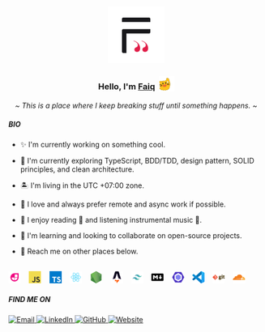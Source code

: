 <p align="center">
  <a href="https://faiqnaufal.com">
    <img width="112" height="112" src="assets/logo.svg" />
  </a>
</p>

<h3 align="center">Hello, I'm <a href="https://faiqnaufal.com">Faiq</a>&nbsp;&nbsp;<sub><img src="assets/cat-wave.gif" width="30" alt="Waving hand" /></sub></h3>

<p align="center">
  <em>
    ~ This is a place where I keep breaking stuff until something happens. ~
  </em>
</p>

<h5>BIO</h5>

- ✨ I'm currently working on something cool.

- 🚀 I'm currently exploring TypeScript, BDD/TDD, design pattern, SOLID principles, and clean architecture.

- 🏝 I'm living in the UTC +07:00 zone.

- 🏡 I love and always prefer remote and async work if possible.

- 🌱 I enjoy reading 📖 and listening instrumental music 🎵.

- 👯 I'm learning and looking to collaborate on open-source projects.

- 🔎 Reach me on other places below.

<br>


<kbd>
  <img height="24" alt="jamstack" src="https://raw.githubusercontent.com/github/explore/main/topics/jamstack/jamstack.png">
</kbd>
&nbsp;
<kbd>
  <img height="24" alt="javascript" src="https://raw.githubusercontent.com/github/explore/main/topics/javascript/javascript.png">
</kbd>
&nbsp;
<kbd>
  <img height="24" alt="typescript" src="https://raw.githubusercontent.com/github/explore/main/topics/typescript/typescript.png">
</kbd>
&nbsp;
<kbd>
  <img height="24" alt="react" src="https://raw.githubusercontent.com/github/explore/main/topics/react/react.png">
</kbd>
&nbsp;
<kbd>
  <img height="24" alt="nodejs" src="https://raw.githubusercontent.com/github/explore/main/topics/nodejs/nodejs.png">
</kbd>
&nbsp;
<kbd>
  <img height="24" alt="astro" src="https://raw.githubusercontent.com/github/explore/main/topics/astro/astro.png">
</kbd>
&nbsp;
<kbd>
  <img height="24" alt="tailwind" src="https://raw.githubusercontent.com/github/explore/main/topics/tailwind/tailwind.png">
</kbd>
&nbsp;
<kbd>
  <img height="24" alt="markdown" src="https://raw.githubusercontent.com/github/explore/main/topics/markdown/markdown.png">
</kbd>
&nbsp;
<kbd>
  <img height="24" alt="eslint" src="https://raw.githubusercontent.com/github/explore/main/topics/eslint/eslint.png">
</kbd>
&nbsp;
<kbd>
  <img height="24" alt="vs code" src="https://raw.githubusercontent.com/github/explore/main/topics/visual-studio-code/visual-studio-code.png">
</kbd>
&nbsp;
<kbd>
  <img height="24" alt="git" src="https://raw.githubusercontent.com/github/explore/main/topics/git/git.png">
</kbd>
&nbsp;
<kbd>
  <img height="24" alt="cloudflare" src="https://raw.githubusercontent.com/github/explore/main/topics/cloudflare/cloudflare.png">
</kbd>

<br>
<h5>FIND ME ON</h5>

<a href="mailto:hi@faiqnaufal.com">
  <img src="https://img.shields.io/badge/email-d14836?style=for-the-badge&logo=mail.ru&logoColor=white" alt="Email" />
</a>
<a href="https://www.linkedin.com/in/faiqnaufal">
  <img src="https://img.shields.io/badge/linkedin-0A66C2?style=for-the-badge&logo=linkedin&logoColor=white" alt="LinkedIn" />
</a>
<a href="https://github.com/faiq-naufal">
  <img src="https://img.shields.io/badge/github-24292f?style=for-the-badge&logo=github&logoColor=white" alt="GitHub" />
</a>
<a href="https://faiqnaufal.com">
  <img src="https://img.shields.io/badge/website-6b7280?style=for-the-badge&logo=About.me&logoColor=white" alt="Website" />
</a>
